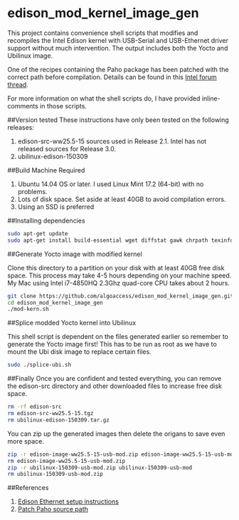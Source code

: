 # edison_mod_kernel_image_gen
This project contains convenience shell scripts that modifies and recompiles the Intel Edison kernel with USB-Serial and USB-Ethernet driver support without much intervention. The output includes both the Yocto and Ubilinux image. 

One of the recipes containing the Paho package has been patched with the correct path before compilation. Details can be found in this [Intel forum thread](https://communities.intel.com/thread/101849).

For more information on what the shell scripts do, I have provided inline-comments in those scripts.

##Version tested
These instructions have only been tested on the following releases:

1. edison-src-ww25.5-15 sources used in Release 2.1. Intel has not released sources for Release 3.0.
2. ubilinux-edison-150309

##Build Machine Required

1. Ubuntu 14.04 OS or later. I used Linux Mint 17.2 (64-bit) with no problems.
2. Lots of disk space. Set aside at least 40GB to avoid compilation errors.
3. Using an SSD is preferred

##Installing dependencies
```bash
sudo apt-get update
sudo apt-get install build-essential wget diffstat gawk chrpath texinfo libtool gcc-multilib libsdl1.2-dev dfu-util libqt4-core:i386 libqt4-gui:i386
```

##Generate Yocto image with modified kernel

Clone this directory to a partition on your disk with at least 40GB free disk space. This process may take 4-5 hours depending on your machine speed. My Mac using Intel i7-4850HQ 2.3Ghz quad-core CPU takes about 2 hours.

```bash
git clone https://github.com/algoaccess/edison_mod_kernel_image_gen.git
cd edison_mod_kernel_image_gen
./mod-kern.sh
```

##Splice modded Yocto kernel into Ubilinux

This shell script is dependent on the files generated earlier so remember to generate the Yocto image first! This has to be run as root as we have to mount the Ubi disk image to replace certain files.

```bash
sudo ./splice-ubi.sh
```

##Finally
Once you are confident and tested everything, you can remove the edison-src directory and other downloaded files to increase free disk space.

```bash
rm -rf edison-src
rm edison-src-ww25.5-15.tgz
rm ubilinux-edison-150309.tar.gz
```

You can zip up the generated images then delete the origans to save even more space.

```bash
zip -r edison-image-ww25.5-15-usb-mod.zip edison-image-ww25.5-15-usb-mod
rm edison-image-ww25.5-15-usb-mod.zip
zip -r ubilinux-150309-usb-mod.zip ubilinux-150309-usb-mod
rm ubilinux-150309-usb-mod.zip
```


##References
1. [Edison Ethernet setup instructions](https://github.com/LGSInnovations/Edison-Ethernet)
2. [Patch Paho source path](https://communities.intel.com/thread/101849)
